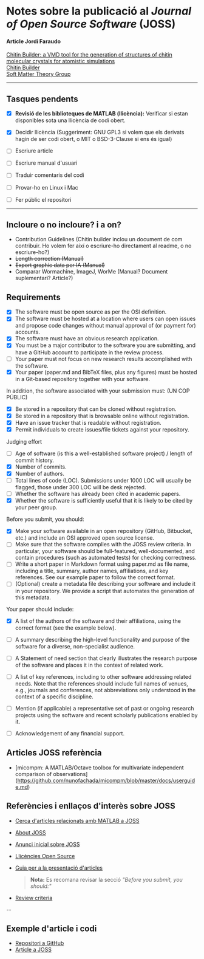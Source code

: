 # Notes sobre la publicació al *Journal of Open Source Software* (JOSS)

#### Article Jordi Faraudo  
[Chitin Builder: a VMD tool for the generation of structures of chitin molecular crystals for atomistic simulations](https://joss.theoj.org/papers/10.21105/joss.05771)  
[Chitin Builder](https://github.com/soft-matter-theory-at-icmab-csic/chitin_builder)  
[Soft Matter Theory Group](https://github.com/soft-matter-theory-at-icmab-csic)  

---

## Tasques pendents  
- [X] **Revisió de les biblioteques de MATLAB (llicència):** Verificar si estan disponibles sota una llicència de codi obert. 
- [X] Decidir llicència (Suggeriment: GNU GPL3 si volem que els derivats hagin de ser codi obert, o MIT o BSD-3-Clause si ens és igual)
- [ ] Escriure article
- [ ] Escriure manual d'usuari
- [ ] Traduir comentaris del codi
- [ ] Provar-ho en Linux i Mac
- [ ] Fer públic el repositori


---

## Incloure o no incloure? i a on?
- Contribution Guidelines (Chitin builder inclou un document de com contribuir. Ho volem fer així o escriure-ho directament al readme, o no escriure-ho?)
- ~~Length correction (Manual)~~
- ~~Export graphic data per IA (Manual)~~
- Comparar Wormachine, ImageJ, WorMe (Manual? Document suplementari? Article?)

## Requirements

- [X] The software must be open source as per the OSI definition.
- [X] The software must be hosted at a location where users can open issues and propose code changes without manual approval of (or payment for) accounts.
- [X] The software must have an obvious research application.
- [X] You must be a major contributor to the software you are submitting, and have a GitHub account to participate in the review process.
- [ ] Your paper must not focus on new research results accomplished with the software.
- [X] Your paper (paper.md and BibTeX files, plus any figures) must be hosted in a Git-based repository together with your software.

In addition, the software associated with your submission must: (UN COP PÚBLIC)
- [X] Be stored in a repository that can be cloned without registration.
- [X] Be stored in a repository that is browsable online without registration.
- [X] Have an issue tracker that is readable without registration.
- [X] Permit individuals to create issues/file tickets against your repository.

Judging effort
- [ ] Age of software (is this a well-established software project) / length of commit history.
- [X] Number of commits.
- [X] Number of authors.
- [ ] Total lines of code (LOC). Submissions under 1000 LOC will usually be flagged, those under 300 LOC will be desk rejected.
- [ ] Whether the software has already been cited in academic papers.
- [X] Whether the software is sufficiently useful that it is likely to be cited by your peer group.

Before you submit, you should:
- [X] Make your software available in an open repository (GitHub, Bitbucket, etc.) and include an OSI approved open source license.
- [ ] Make sure that the software complies with the JOSS review criteria. In particular, your software should be full-featured, well-documented, and contain procedures (such as automated tests) for checking correctness.
- [ ] Write a short paper in Markdown format using paper.md as file name, including a title, summary, author names, affiliations, and key references. See our example paper to follow the correct format.
- [ ] (Optional) create a metadata file describing your software and include it in your repository. We provide a script that automates the generation of this metadata.

Your paper should include:
- [X] A list of the authors of the software and their affiliations, using the correct format (see the example below).
- [ ] A summary describing the high-level functionality and purpose of the software for a diverse, non-specialist audience.
- [ ] A Statement of need section that clearly illustrates the research purpose of the software and places it in the context of related work.
- [ ] A list of key references, including to other software addressing related needs. Note that the references should include full names of venues, e.g., journals and conferences, not abbreviations only understood in the context of a specific discipline.
- [ ] Mention (if applicable) a representative set of past or ongoing research projects using the software and recent scholarly publications enabled by it.
- [ ] Acknowledgement of any financial support.


## Articles JOSS referència

- [micompm: A MATLAB/Octave toolbox for multivariate independent comparison of observations] (https://github.com/nunofachada/micompm/blob/master/docs/userguide.md)



## Referències i enllaços d'interès sobre JOSS  

- [Cerca d'articles relacionats amb MATLAB a JOSS](https://joss.theoj.org/papers/search?q=matlab&search_button=)  
- [About JOSS](https://joss.theoj.org/about)  
- [Anunci inicial sobre JOSS](https://www.arfon.org/announcing-the-journal-of-open-source-software)
 
- [Llicències Open Source](https://opensource.org/licenses-old/category)  

- [Guia per a la presentació d'articles](https://joss.readthedocs.io/en/latest/submitting.html)  
  > **Nota:** Es recomana revisar la secció *"Before you submit, you should:"*  
- [Review criteria](https://joss.readthedocs.io/en/latest/review_criteria.html)  

--
## Exemple d'article i codi  
- [Repositori a GitHub](https://github.com/ashleefv/ACEInhibPKPD)  
- [Article a JOSS](https://joss.theoj.org/papers/10.21105/joss.00340)  
